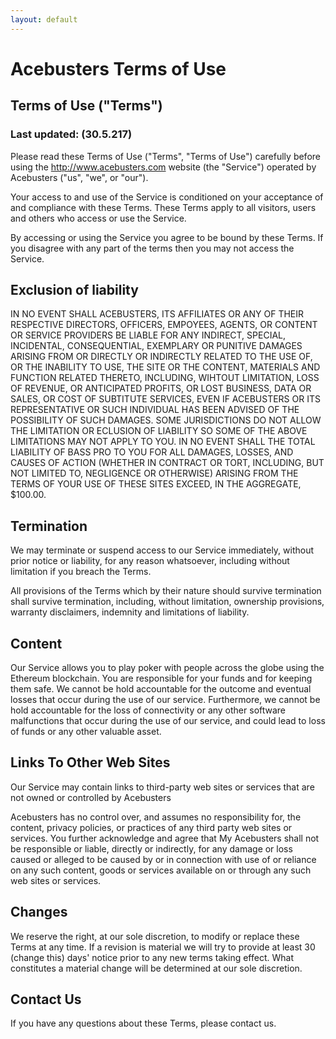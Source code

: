 ```yaml
---
layout: default
---
```


# Acebusters Terms of Use 

## Terms of Use ("Terms") 

### Last updated: (30.5.217)

Please read these Terms of Use ("Terms", "Terms of Use") carefully before using the http://www.acebusters.com website (the "Service") operated by Acebusters ("us", "we", or "our").

Your access to and use of the Service is conditioned on your acceptance of and compliance with these Terms. These Terms apply to all visitors, users and others who access or use the Service.

By accessing or using the Service you agree to be bound by these Terms. If you disagree with any part of the terms then you may not access the Service.

## Exclusion of liability

IN NO EVENT SHALL ACEBUSTERS, ITS AFFILIATES OR ANY OF THEIR RESPECTIVE DIRECTORS, OFFICERS, EMPOYEES, AGENTS, OR CONTENT OR SERVICE PROVIDERS BE LIABLE FOR ANY INDIRECT, SPECIAL, INCIDENTAL, CONSEQUENTIAL, EXEMPLARY OR PUNITIVE DAMAGES ARISING FROM OR DIRECTLY OR INDIRECTLY RELATED TO THE USE OF, OR THE INABILITY TO USE, THE SITE OR THE CONTENT, MATERIALS AND FUNCTION RELATED THERETO, INCLUDING, WIHTOUT LIMITATION, LOSS OF REVENUE, OR ANTICIPATED PROFITS, OR LOST BUSINESS, DATA OR SALES, OR COST OF SUBTITUTE SERVICES, EVEN IF ACEBUSTERS OR ITS REPRESENTATIVE OR SUCH INDIVIDUAL HAS BEEN ADVISED OF THE POSSIBILITY OF SUCH DAMAGES. SOME JURISDICTIONS DO NOT ALLOW THE LIMITATION OR ECLUSION OF LIABILITY SO SOME OF THE ABOVE LIMITATIONS MAY NOT APPLY TO YOU. IN NO EVENT SHALL THE TOTAL LIABILITY OF BASS PRO TO YOU FOR ALL DAMAGES, LOSSES, AND CAUSES OF ACTION (WHETHER IN CONTRACT OR TORT, INCLUDING, BUT NOT LIMITED TO, NEGLIGENCE OR OTHERWISE) ARISING FROM THE TERMS OF YOUR USE OF THESE SITES EXCEED, IN THE AGGREGATE, $100.00.

## Termination

We may terminate or suspend access to our Service immediately, without prior notice or liability, for any reason whatsoever, including without limitation if you breach the Terms.

All provisions of the Terms which by their nature should survive termination shall survive termination, including, without limitation, ownership provisions, warranty disclaimers, indemnity and limitations of liability.

## Content

Our Service allows you to play poker with people across the globe using the Ethereum blockchain. You are responsible for your funds and for keeping them safe. We cannot be hold accountable for the outcome and eventual losses that occur during the use of our service. Furthermore, we cannot be hold accountable for the loss of connectivity or any other software malfunctions that occur during the use of our service, and could lead to loss of funds or any other valuable asset.


## Links To Other Web Sites

Our Service may contain links to third-party web sites or services that are not owned or controlled by Acebusters

Acebusters has no control over, and assumes no responsibility for, the content, privacy policies, or practices of any third party web sites or services. You further acknowledge and agree that My Acebusters shall not be responsible or liable, directly or indirectly, for any damage or loss caused or alleged to be caused by or in connection with use of or reliance on any such content, goods or services available on or through any such web sites or services.

## Changes

We reserve the right, at our sole discretion, to modify or replace these Terms at any time. If a revision is material we will try to provide at least 30 (change this) days' notice prior to any new terms taking effect. What constitutes a material change will be determined at our sole discretion.

## Contact Us

If you have any questions about these Terms, please contact us.

